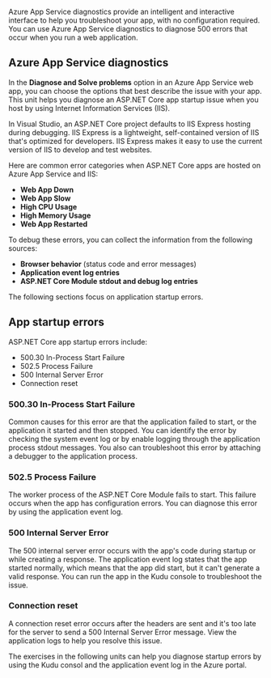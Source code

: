 Azure App Service diagnostics provide an intelligent and interactive interface to help you troubleshoot your app, with no configuration required. You can use Azure App Service diagnostics to diagnose 500 errors that occur when you run a web application.

## Azure App Service diagnostics

In the **Diagnose and Solve problems** option in an Azure App Service web app, you can choose the options that best describe the issue with your app. This unit helps you diagnose an ASP.NET Core app startup issue when you host by using Internet Information Services (IIS).

In Visual Studio, an ASP.NET Core project defaults to IIS Express hosting during debugging. IIS Express is a lightweight, self-contained version of IIS that's optimized for developers. IIS Express makes it easy to use the current version of IIS to develop and test websites. 

Here are common error categories when ASP.NET Core apps are hosted on Azure App Service and IIS:

- **Web App Down**
- **Web App Slow**
- **High CPU Usage**
- **High Memory Usage**
- **Web App Restarted**

To debug these errors, you can collect the information from the following sources:

- **Browser behavior** (status code and error messages)
- **Application event log entries**
- **ASP.NET Core Module stdout and debug log entries**

The following sections focus on application startup errors.

## App startup errors

ASP.NET Core app startup errors include:

- 500.30 In-Process Start Failure
- 502.5 Process Failure
- 500 Internal Server Error
- Connection reset

### 500.30 In-Process Start Failure

Common causes for this error are that the application failed to start, or the application it started and then stopped. You can identify the error by checking the system event log or by enable logging through the application process stdout messages. You also can troubleshoot this error by attaching a debugger to the application process.

### 502.5 Process Failure

The worker process of the ASP.NET Core Module fails to start. This failure occurs when the app has configuration errors. You can diagnose this error by using the application event log.

### 500 Internal Server Error

The 500 internal server error occurs with the app's code during startup or while creating a response. The application event log states that the app started normally, which means that the app did start, but it can't generate a valid response. You can run the app in the Kudu console to troubleshoot the issue.

### Connection reset

A connection reset error occurs after the headers are sent and it's too late for the server to send a 500 Internal Server Error message. View the application logs to help you resolve this issue.

The exercises in the following units can help you diagnose startup errors by using the Kudu consol and the application event log in the Azure portal.
